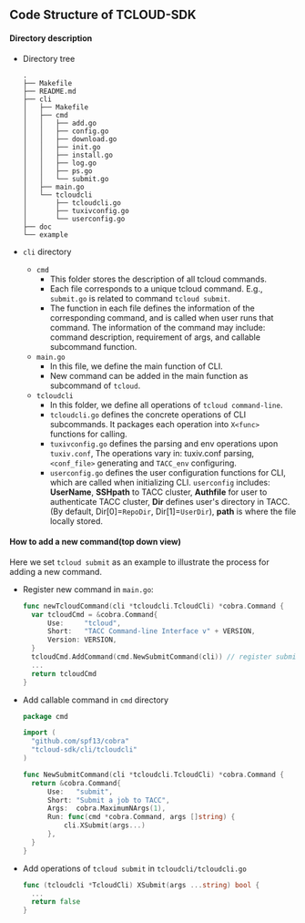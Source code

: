 ## Code Structure of TCLOUD-SDK

#### Directory description

+ Directory tree

  ~~~
  .
  ├── Makefile
  ├── README.md
  ├── cli
  │   ├── Makefile
  │   ├── cmd
  │   │   ├── add.go
  │   │   ├── config.go
  │   │   ├── download.go
  │   │   ├── init.go
  │   │   ├── install.go
  │   │   ├── log.go
  │   │   ├── ps.go
  │   │   └── submit.go
  │   ├── main.go
  │   └── tcloudcli
  │       ├── tcloudcli.go
  │       ├── tuxivconfig.go
  │       └── userconfig.go
  ├── doc
  └── example
  ~~~

+ `cli` directory

  + `cmd`
    + This folder stores the description of all tcloud commands.
    + Each file corresponds to a unique tcloud command. E.g., `submit.go` is related to command `tcloud submit`.
    + The function in each file defines the information of the corresponding command,
    and is called when user runs that command. The information of the command may include:  command description, requirement of args, and callable subcommand function.
  + `main.go`
    + In this file, we define the main function of CLI. 
    + New command can be added in the main function as subcommand of `tcloud`.
  + `tcloudcli`
    + In this folder, we define all operations of `tcloud command-line`.
    + `tcloudcli.go` defines the concrete operations of CLI subcommands. It packages each operation into `X<func>` functions for calling.
    + `tuxivconfig.go` defines the parsing and env operations upon `tuxiv.conf`, The operations vary in: tuxiv.conf parsing, `<conf_file>` generating and `TACC_env` configuring.
    + `userconfig.go` defines the user configuration functions for CLI, which are called when initializing CLI. `userconfig` includes: __UserName__, __SSHpath__ to TACC cluster, __Authfile__ for user to authenticate TACC cluster, __Dir__ defines user's directory in TACC. (By default, Dir[0]=`RepoDir`, Dir[1]=`UserDir`), __path__ is where the file locally stored.

#### How to add a new command(top down view)

Here we set `tcloud submit` as an example to illustrate the process for adding a new command.

+ Register new command in `main.go`:

  ~~~go
  func newTcloudCommand(cli *tcloudcli.TcloudCli) *cobra.Command {
  	var tcloudCmd = &cobra.Command{
  		Use:     "tcloud",
  		Short:   "TACC Command-line Interface v" + VERSION,
  		Version: VERSION,
  	}
  	tcloudCmd.AddCommand(cmd.NewSubmitCommand(cli)) // register submit command
  	...
  	return tcloudCmd
  }
  ~~~

+ Add callable command in `cmd` directory

  ~~~go
  package cmd
  
  import (
  	"github.com/spf13/cobra"
  	"tcloud-sdk/cli/tcloudcli"
  )
  
  func NewSubmitCommand(cli *tcloudcli.TcloudCli) *cobra.Command {
  	return &cobra.Command{
  		Use:   "submit",
  		Short: "Submit a job to TACC",
  		Args:  cobra.MaximumNArgs(1),
  		Run: func(cmd *cobra.Command, args []string) {
  			cli.XSubmit(args...)
  		},
  	}
  }
  ~~~

+ Add operations of `tcloud submit` in `tcloudcli/tcloudcli.go`

  ~~~go
  func (tcloudcli *TcloudCli) XSubmit(args ...string) bool {
  	...
  	return false
  }
  ~~~

  
